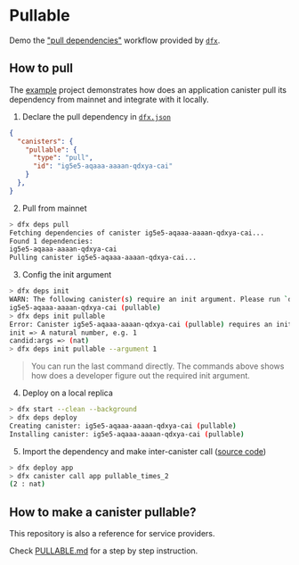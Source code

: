 # Pullable

Demo the ["pull dependencies"](https://github.com/dfinity/sdk/blob/master/docs/concepts/pull-dependencies.md#pull-dependencies) workflow provided by [`dfx`](https://github.com/dfinity/sdk).

## How to pull

The [example](./example/) project demonstrates how does an application canister pull its dependency from mainnet and integrate with it locally.

1. Declare the pull dependency in [`dfx.json`](./example/dfx.json)

```json
{
  "canisters": {
    "pullable": {
      "type": "pull",
      "id": "ig5e5-aqaaa-aaaan-qdxya-cai"
    }
  },
}
```

2. Pull from mainnet

```sh
> dfx deps pull
Fetching dependencies of canister ig5e5-aqaaa-aaaan-qdxya-cai...
Found 1 dependencies:
ig5e5-aqaaa-aaaan-qdxya-cai
Pulling canister ig5e5-aqaaa-aaaan-qdxya-cai...
```

3. Config the init argument

```sh
> dfx deps init
WARN: The following canister(s) require an init argument. Please run `dfx deps init <NAME/PRINCIPAL>` to set them individually:
ig5e5-aqaaa-aaaan-qdxya-cai (pullable)
> dfx deps init pullable
Error: Canister ig5e5-aqaaa-aaaan-qdxya-cai (pullable) requires an init argument. The following info might be helpful:
init => A natural number, e.g. 1
candid:args => (nat)
> dfx deps init pullable --argument 1
```

> You can run the last command directly. The commands above shows how does a developer figure out the required init argument.

4. Deploy on a local replica

```sh
> dfx start --clean --background
> dfx deps deploy
Creating canister: ig5e5-aqaaa-aaaan-qdxya-cai (pullable)
Installing canister: ig5e5-aqaaa-aaaan-qdxya-cai (pullable)
```

5. Import the dependency and make inter-canister call ([source code](./example/src/app/main.mo))

```sh
> dfx deploy app
> dfx canister call app pullable_times_2
(2 : nat)
```

## How to make a canister pullable?

This repository is also a reference for service providers.

Check [PULLABLE.md](./PULLABLE.md) for a step by step instruction.

